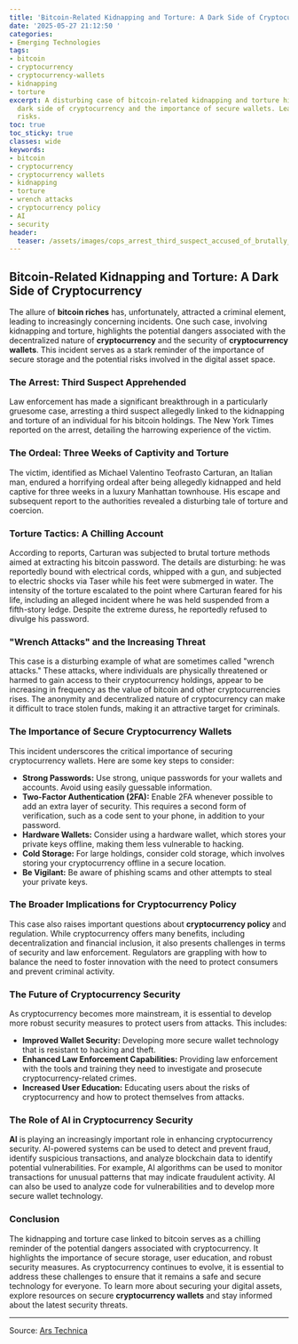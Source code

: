 ```yaml
---
title: 'Bitcoin-Related Kidnapping and Torture: A Dark Side of Cryptocurrency'
date: '2025-05-27 21:12:50 '
categories:
- Emerging Technologies
tags:
- bitcoin
- cryptocurrency
- cryptocurrency-wallets
- kidnapping
- torture
excerpt: A disturbing case of bitcoin-related kidnapping and torture highlights the
  dark side of cryptocurrency and the importance of secure wallets. Learn about the
  risks.
toc: true
toc_sticky: true
classes: wide
keywords:
- bitcoin
- cryptocurrency
- cryptocurrency wallets
- kidnapping
- torture
- wrench attacks
- cryptocurrency policy
- AI
- security
header:
  teaser: /assets/images/cops_arrest_third_suspect_accused_of_brutally_tort_20250527211250.jpg
---
```


## Bitcoin-Related Kidnapping and Torture: A Dark Side of Cryptocurrency

The allure of **bitcoin riches** has, unfortunately, attracted a criminal element, leading to increasingly concerning incidents. One such case, involving kidnapping and torture, highlights the potential dangers associated with the decentralized nature of **cryptocurrency** and the security of **cryptocurrency wallets**. This incident serves as a stark reminder of the importance of secure storage and the potential risks involved in the digital asset space.

### The Arrest: Third Suspect Apprehended

Law enforcement has made a significant breakthrough in a particularly gruesome case, arresting a third suspect allegedly linked to the kidnapping and torture of an individual for his bitcoin holdings. The New York Times reported on the arrest, detailing the harrowing experience of the victim.

### The Ordeal: Three Weeks of Captivity and Torture

The victim, identified as Michael Valentino Teofrasto Carturan, an Italian man, endured a horrifying ordeal after being allegedly kidnapped and held captive for three weeks in a luxury Manhattan townhouse. His escape and subsequent report to the authorities revealed a disturbing tale of torture and coercion.

### Torture Tactics: A Chilling Account

According to reports, Carturan was subjected to brutal torture methods aimed at extracting his bitcoin password. The details are disturbing: he was reportedly bound with electrical cords, whipped with a gun, and subjected to electric shocks via Taser while his feet were submerged in water. The intensity of the torture escalated to the point where Carturan feared for his life, including an alleged incident where he was held suspended from a fifth-story ledge. Despite the extreme duress, he reportedly refused to divulge his password.

### "Wrench Attacks" and the Increasing Threat

This case is a disturbing example of what are sometimes called "wrench attacks." These attacks, where individuals are physically threatened or harmed to gain access to their cryptocurrency holdings, appear to be increasing in frequency as the value of bitcoin and other cryptocurrencies rises. The anonymity and decentralized nature of cryptocurrency can make it difficult to trace stolen funds, making it an attractive target for criminals.

### The Importance of Secure Cryptocurrency Wallets

This incident underscores the critical importance of securing cryptocurrency wallets. Here are some key steps to consider:

*   **Strong Passwords:** Use strong, unique passwords for your wallets and accounts. Avoid using easily guessable information.
*   **Two-Factor Authentication (2FA):** Enable 2FA whenever possible to add an extra layer of security. This requires a second form of verification, such as a code sent to your phone, in addition to your password.
*   **Hardware Wallets:** Consider using a hardware wallet, which stores your private keys offline, making them less vulnerable to hacking.
*   **Cold Storage:** For large holdings, consider cold storage, which involves storing your cryptocurrency offline in a secure location.
*   **Be Vigilant:** Be aware of phishing scams and other attempts to steal your private keys.

### The Broader Implications for Cryptocurrency Policy

This case also raises important questions about **cryptocurrency policy** and regulation. While cryptocurrency offers many benefits, including decentralization and financial inclusion, it also presents challenges in terms of security and law enforcement. Regulators are grappling with how to balance the need to foster innovation with the need to protect consumers and prevent criminal activity.

### The Future of Cryptocurrency Security

As cryptocurrency becomes more mainstream, it is essential to develop more robust security measures to protect users from attacks. This includes:

*   **Improved Wallet Security:** Developing more secure wallet technology that is resistant to hacking and theft.
*   **Enhanced Law Enforcement Capabilities:** Providing law enforcement with the tools and training they need to investigate and prosecute cryptocurrency-related crimes.
*   **Increased User Education:** Educating users about the risks of cryptocurrency and how to protect themselves from attacks.

### The Role of AI in Cryptocurrency Security

**AI** is playing an increasingly important role in enhancing cryptocurrency security. AI-powered systems can be used to detect and prevent fraud, identify suspicious transactions, and analyze blockchain data to identify potential vulnerabilities. For example, AI algorithms can be used to monitor transactions for unusual patterns that may indicate fraudulent activity. AI can also be used to analyze code for vulnerabilities and to develop more secure wallet technology.

### Conclusion

The kidnapping and torture case linked to bitcoin serves as a chilling reminder of the potential dangers associated with cryptocurrency. It highlights the importance of secure storage, user education, and robust security measures. As cryptocurrency continues to evolve, it is essential to address these challenges to ensure that it remains a safe and secure technology for everyone. To learn more about securing your digital assets, explore resources on secure **cryptocurrency wallets** and stay informed about the latest security threats.


---

Source: [Ars Technica ](https://arstechnica.com/tech-policy/2025/05/third-suspect-arrested-after-man-was-kidnapped-and-tortured-for-bitcoin/)